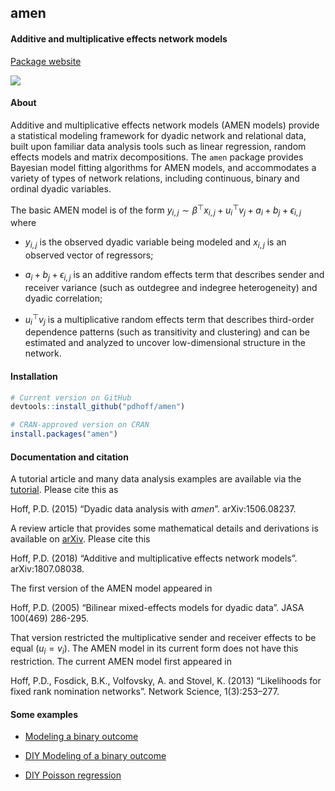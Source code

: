 amen
----

#### Additive and multiplicative effects network models

[Package website](https://pdhoff.github.io/amen/)

![](circplot.png)

#### About

Additive and multiplicative effects network models (AMEN models) provide
a statistical modeling framework for dyadic network and relational data,
built upon familiar data analysis tools such as linear regression,
random effects models and matrix decompositions. The `amen` package
provides Bayesian model fitting algorithms for AMEN models, and
accommodates a variety of types of network relations, including
continuous, binary and ordinal dyadic variables.

The basic AMEN model is of the form
*y*<sub>*i*, *j*</sub> ∼ *β*<sup>⊤</sup>*x*<sub>*i*, *j*</sub> + *u*<sub>*i*</sub><sup>⊤</sup>*v*<sub>*j*</sub> + *a*<sub>*i*</sub> + *b*<sub>*j*</sub> + *ϵ*<sub>*i*, *j*</sub>
where

-   *y*<sub>*i*, *j*</sub> is the observed dyadic variable being modeled
    and *x*<sub>*i*, *j*</sub> is an observed vector of regressors;

-   *a*<sub>*i*</sub> + *b*<sub>*j*</sub> + *ϵ*<sub>*i*, *j*</sub> is an
    additive random effects term that describes sender and receiver
    variance (such as outdegree and indegree heterogeneity) and dyadic
    correlation;

-   *u*<sub>*i*</sub><sup>⊤</sup>*v*<sub>*j*</sub> is a multiplicative
    random effects term that describes third-order dependence patterns
    (such as transitivity and clustering) and can be estimated and
    analyzed to uncover low-dimensional structure in the network.

#### Installation

``` r
# Current version on GitHub
devtools::install_github("pdhoff/amen") 

# CRAN-approved version on CRAN
install.packages("amen")
```

#### Documentation and citation

A tutorial article and many data analysis examples are available via the
[tutorial](https://github.com/pdhoff/amen/blob/master/inst/tutorial/amen.pdf).
Please cite this as

Hoff, P.D. (2015) “Dyadic data analysis with *amen*”. arXiv:1506.08237.

A review article that provides some mathematical details and derivations
is available on [arXiv](https://arxiv.org/abs/1807.08038). Please cite
this

Hoff, P.D. (2018) “Additive and multiplicative effects network models”.
arXiv:1807.08038.

The first version of the AMEN model appeared in

Hoff, P.D. (2005) “Bilinear mixed-effects models for dyadic data”. JASA
100(469) 286-295.

That version restricted the multiplicative sender and receiver effects
to be equal (*u*<sub>*i*</sub> = *v*<sub>*i*</sub>). The AMEN model in
its current form does not have this restriction. The current AMEN model
first appeared in

Hoff, P.D., Fosdick, B.K., Volfovsky, A. and Stovel, K. (2013)
“Likelihoods for fixed rank nomination networks”. Network Science,
1(3):253–277.

#### Some examples

-   [Modeling a binary outcome](https://pdhoff.github.io/amen/articles/binary_demo.html)

-   [DIY Modeling of a binary outcome](https://pdhoff.github.io/amen/articles/diy_binary_demo.html)

-   [DIY Poisson regression](https://pdhoff.github.io/amen/articles/diy_Poisson_demo.html)

